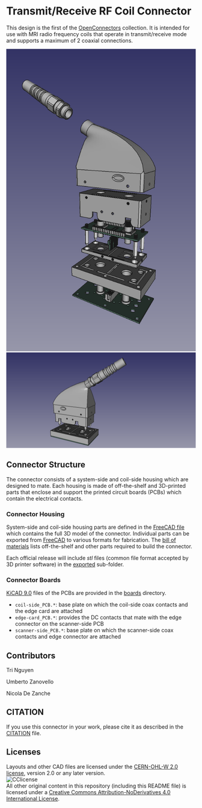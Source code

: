 # Transmit/Receive RF Coil Connector
This design is the first of the [OpenConnectors](https://github.com/dezanche/Open_Connectors) collection. It is intended for use with MRI radio frequency coils that operate in transmit/receive mode and supports a maximum of 2 coaxial connections.

![exploded view](pictures/exploded_view.png)
![assembly](pictures/connector_assembly.png)

## Connector Structure
The connector consists of a system-side and coil-side housing which are designed to mate. Each housing is made of off-the-shelf and 3D-printed parts that enclose and support the printed circuit boards (PCBs) which contain the electrical contacts.

### Connector Housing
System-side and coil-side housing parts are defined in the [FreeCAD file](housings/connector_full_3D_model.FCStd) which contains the full 3D model of the connector. Individual parts can be exported from [FreeCAD](https://www.freecad.org/) to various formats for fabrication. The [bill of materials](housings/TR_RF_coil_connector_full_3D_BOM.md) lists off-the-shelf and other parts required to build the connector.

Each official release will include *stl* files (common file format accepted by 3D printer software) in the [exported](exported/) sub-folder.

### Connector Boards
[KiCAD 9.0](https://www.kicad.org/) files of the PCBs are provided in the [boards](boards/) directory.
- `coil-side_PCB.*`: base plate on which the coil-side coax contacts and the edge card are attached
- `edge-card_PCB.*`: provides the DC contacts that mate with the edge connector on the scanner-side PCB
- `scanner-side_PCB.*`: base plate on which the scanner-side coax contacts and edge connector are attached

## Contributors

Tri Nguyen

Umberto Zanovello

Nicola De Zanche

## CITATION

If you use this connector in your work, please cite it as described in the [CITATION](CITATION.cff) file.

## Licenses
Layouts and other CAD files are licensed under the [CERN-OHL-W 2.0 license](https://cern-ohl.web.cern.ch/), version 2.0 or any later version.\
![CClicense](https://i.creativecommons.org/l/by-nd/4.0/88x31.png)\
All other original content in this repository (including this README file) is licensed under a [Creative Commons Attribution-NoDerivatives 4.0 International License](https://creativecommons.org/licenses/by-nd/4.0/).
